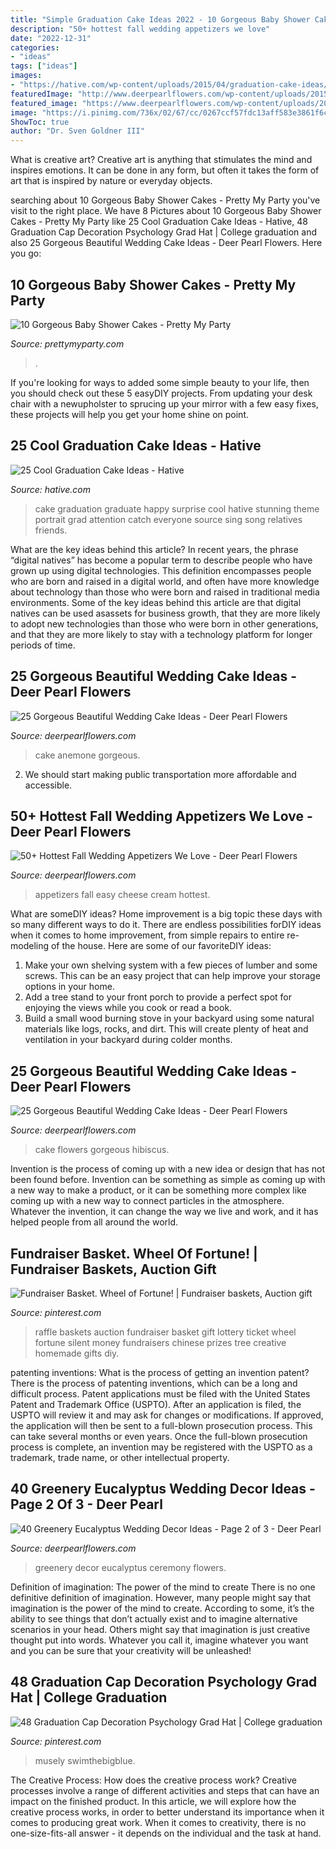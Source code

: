 ```yaml
---
title: "Simple Graduation Cake Ideas 2022 - 10 Gorgeous Baby Shower Cakes"
description: "50+ hottest fall wedding appetizers we love"
date: "2022-12-31"
categories:
- "ideas"
tags: ["ideas"]
images:
- "https://hative.com/wp-content/uploads/2015/04/graduation-cake-ideas/20-graduation-cake-ideas.jpg"
featuredImage: "http://www.deerpearlflowers.com/wp-content/uploads/2015/10/anemone-pink-wedding-cake.jpg"
featured_image: "https://www.deerpearlflowers.com/wp-content/uploads/2015/04/Easy-Caramel-Apple-Cream-Cheese-Spread.jpg"
image: "https://i.pinimg.com/736x/02/67/cc/0267ccf57fdc13aff583e3861f6ca426.jpg"
ShowToc: true
author: "Dr. Sven Goldner III"
---
```



What is creative art?
Creative art is anything that stimulates the mind and inspires emotions. It can be done in any form, but often it takes the form of art that is inspired by nature or everyday objects.

	

		
searching about 10 Gorgeous Baby Shower Cakes - Pretty My Party you've visit to the right place. We have 8 Pictures about 10 Gorgeous Baby Shower Cakes - Pretty My Party like 25 Cool Graduation Cake Ideas - Hative, 48 Graduation Cap Decoration Psychology Grad Hat | College graduation and also 25 Gorgeous Beautiful Wedding Cake Ideas - Deer Pearl Flowers. Here you go:
		
    
## 10 Gorgeous Baby Shower Cakes - Pretty My Party

<img loading=lazy src="https://www.prettymyparty.com/wp-content/uploads/2016/04/Sprinkle-Baby-Shower-Cake-Awesome-Baby-Shower-Cakes-via-Pretty-My-Party-e1460690523628.jpg" onerror="this.onerror=null;this.src='https://tse1.mm.bing.net/th?id=OIP.j2uR-6Ng-S1LEXGIjuCzxwHaLI&amp;pid=15.1';" alt="10 Gorgeous Baby Shower Cakes - Pretty My Party">

_Source: prettymyparty.com_

>. 

	

If you're looking for ways to added some simple beauty to your life, then you should check out these 5 easyDIY projects. From updating your desk chair with a newupholster to sprucing up your mirror with a few easy fixes, these projects will help you get your home shine on point.

    
## 25 Cool Graduation Cake Ideas - Hative

<img loading=lazy src="https://hative.com/wp-content/uploads/2015/04/graduation-cake-ideas/20-graduation-cake-ideas.jpg" onerror="this.onerror=null;this.src='https://tse3.mm.bing.net/th?id=OIP.1m83hbUiDOvB9I5l_hXf_QHaJ6&amp;pid=15.1';" alt="25 Cool Graduation Cake Ideas - Hative">

_Source: hative.com_

>cake graduation graduate happy surprise cool hative stunning theme portrait grad attention catch everyone source sing song relatives friends. 

	

What are the key ideas behind this article?
In recent years, the phrase “digital natives” has become a popular term to describe people who have grown up using digital technologies. This definition encompasses people who are born and raised in a digital world, and often have more knowledge about technology than those who were born and raised in traditional media environments. Some of the key ideas behind this article are that digital natives can be used asassets for business growth, that they are more likely to adopt new technologies than those who were born in other generations, and that they are more likely to stay with a technology platform for longer periods of time.

    
## 25 Gorgeous Beautiful Wedding Cake Ideas - Deer Pearl Flowers

<img loading=lazy src="http://www.deerpearlflowers.com/wp-content/uploads/2015/10/anemone-pink-wedding-cake.jpg" onerror="this.onerror=null;this.src='https://tse1.mm.bing.net/th?id=OIP.hudKUBC49r_8U-Rxw3NgWAHaLH&amp;pid=15.1';" alt="25 Gorgeous Beautiful Wedding Cake Ideas - Deer Pearl Flowers">

_Source: deerpearlflowers.com_

>cake anemone gorgeous. 

	

2. We should start making public transportation more affordable and accessible.

    
## 50+ Hottest Fall Wedding Appetizers We Love - Deer Pearl Flowers

<img loading=lazy src="https://www.deerpearlflowers.com/wp-content/uploads/2015/04/Easy-Caramel-Apple-Cream-Cheese-Spread.jpg" onerror="this.onerror=null;this.src='https://tse4.mm.bing.net/th?id=OIP.RxDnOmghmQN1SaJaEcqQPAHaJi&amp;pid=15.1';" alt="50+ Hottest Fall Wedding Appetizers We Love - Deer Pearl Flowers">

_Source: deerpearlflowers.com_

>appetizers fall easy cheese cream hottest. 

	

What are someDIY ideas?
Home improvement is a big topic these days with so many different ways to do it. There are endless possibilities forDIY ideas when it comes to home improvement, from simple repairs to entire re-modeling of the house. Here are some of our favoriteDIY ideas:
1. Make your own shelving system with a few pieces of lumber and some screws. This can be an easy project that can help improve your storage options in your home.
2. Add a tree stand to your front porch to provide a perfect spot for enjoying the views while you cook or read a book.
3. Build a small wood burning stove in your backyard using some natural materials like logs, rocks, and dirt. This will create plenty of heat and ventilation in your backyard during colder months. 

    
## 25 Gorgeous Beautiful Wedding Cake Ideas - Deer Pearl Flowers

<img loading=lazy src="http://www.deerpearlflowers.com/wp-content/uploads/2015/10/Hibiscus-flowers-wedding-cake.jpg" onerror="this.onerror=null;this.src='https://tse2.mm.bing.net/th?id=OIP.009OE6MHZSbFUxLXVmitqwHaLl&amp;pid=15.1';" alt="25 Gorgeous Beautiful Wedding Cake Ideas - Deer Pearl Flowers">

_Source: deerpearlflowers.com_

>cake flowers gorgeous hibiscus. 

	

Invention is the process of coming up with a new idea or design that has not been found before. Invention can be something as simple as coming up with a new way to make a product, or it can be something more complex like coming up with a new way to connect particles in the atmosphere. Whatever the invention, it can change the way we live and work, and it has helped people from all around the world.

    
## Fundraiser Basket. Wheel Of Fortune! | Fundraiser Baskets, Auction Gift

<img loading=lazy src="https://i.pinimg.com/736x/cd/1c/19/cd1c19fc2ef8486d4b7cd33bf278ad10--fundraiser-baskets-raffle-prizes.jpg" onerror="this.onerror=null;this.src='https://tse2.mm.bing.net/th?id=OIP.3yn-K-YH_OgeX8FOAI19RQHaLH&amp;pid=15.1';" alt="Fundraiser Basket. Wheel of Fortune! | Fundraiser baskets, Auction gift">

_Source: pinterest.com_

>raffle baskets auction fundraiser basket gift lottery ticket wheel fortune silent money fundraisers chinese prizes tree creative homemade gifts diy. 

	

patenting inventions: What is the process of getting an invention patent?
There is the process of patenting inventions, which can be a long and difficult process. Patent applications must be filed with the United States Patent and Trademark Office (USPTO). After an application is filed, the USPTO will review it and may ask for changes or modifications. If approved, the application will then be sent to a full-blown prosecution process. This can take several months or even years. Once the full-blown prosecution process is complete, an invention may be registered with the USPTO as a trademark, trade name, or other intellectual property.

    
## 40 Greenery Eucalyptus Wedding Decor Ideas - Page 2 Of 3 - Deer Pearl

<img loading=lazy src="https://www.deerpearlflowers.com/wp-content/uploads/2016/12/greenery-accented-wedding-ceremony-chairs-via-Coco-Tran.jpg" onerror="this.onerror=null;this.src='https://tse3.mm.bing.net/th?id=OIP.B8JSdxH71--DKdBgVY14KAHaJ4&amp;pid=15.1';" alt="40 Greenery Eucalyptus Wedding Decor Ideas - Page 2 of 3 - Deer Pearl">

_Source: deerpearlflowers.com_

>greenery decor eucalyptus ceremony flowers. 

	

Definition of imagination: The power of the mind to create
There is no one definitive definition of imagination. However, many people might say that imagination is the power of the mind to create. According to some, it’s the ability to see things that don’t actually exist and to imagine alternative scenarios in your head. Others might say that imagination is just creative thought put into words. Whatever you call it, imagine whatever you want and you can be sure that your creativity will be unleashed!

    
## 48 Graduation Cap Decoration Psychology Grad Hat | College Graduation

<img loading=lazy src="https://i.pinimg.com/736x/02/67/cc/0267ccf57fdc13aff583e3861f6ca426.jpg" onerror="this.onerror=null;this.src='https://tse2.mm.bing.net/th?id=OIP.jxdkGI8M9IXHXTVVWeowSgHaJ3&amp;pid=15.1';" alt="48 Graduation Cap Decoration Psychology Grad Hat | College graduation">

_Source: pinterest.com_

>musely swimthebigblue. 

	

The Creative Process: How does the creative process work?
Creative processes involve a range of different activities and steps that can have an impact on the finished product. In this article, we will explore how the creative process works, in order to better understand its importance when it comes to producing great work.
When it comes to creativity, there is no one-size-fits-all answer - it depends on the individual and the task at hand.

